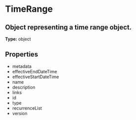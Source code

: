 # TimeRange

## Object representing a time range object.

**Type:** object

## Properties
* metadata
* effectiveEndDateTime
* effectiveStartDateTime
* name
* description
* links
* id
* type
* recurrenceList
* version
